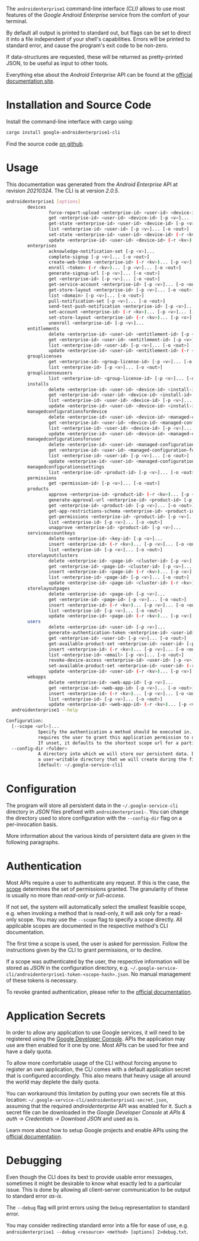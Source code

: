 <!---
DO NOT EDIT !
This file was generated automatically from 'src/mako/cli/README.md.mako'
DO NOT EDIT !
-->
The `androidenterprise1` command-line interface *(CLI)* allows to use most features of the *Google Android Enterprise* service from the comfort of your terminal.

By default all output is printed to standard out, but flags can be set to direct it into a file independent of your shell's
capabilities. Errors will be printed to standard error, and cause the program's exit code to be non-zero.

If data-structures are requested, these will be returned as pretty-printed JSON, to be useful as input to other tools.

Everything else about the *Android Enterprise* API can be found at the
[official documentation site](https://developers.google.com/android/work/play/emm-api).

# Installation and Source Code

Install the command-line interface with cargo using:

```bash
cargo install google-androidenterprise1-cli
```

Find the source code [on github](https://github.com/Byron/google-apis-rs/tree/main/gen/androidenterprise1-cli).

# Usage

This documentation was generated from the *Android Enterprise* API at revision *20210324*. The CLI is at version *2.0.5*.

```bash
androidenterprise1 [options]
        devices
                force-report-upload <enterprise-id> <user-id> <device-id> [-p <v>]...
                get <enterprise-id> <user-id> <device-id> [-p <v>]... [-o <out>]
                get-state <enterprise-id> <user-id> <device-id> [-p <v>]... [-o <out>]
                list <enterprise-id> <user-id> [-p <v>]... [-o <out>]
                set-state <enterprise-id> <user-id> <device-id> (-r <kv>)... [-p <v>]... [-o <out>]
                update <enterprise-id> <user-id> <device-id> (-r <kv>)... [-p <v>]... [-o <out>]
        enterprises
                acknowledge-notification-set [-p <v>]...
                complete-signup [-p <v>]... [-o <out>]
                create-web-token <enterprise-id> (-r <kv>)... [-p <v>]... [-o <out>]
                enroll <token> (-r <kv>)... [-p <v>]... [-o <out>]
                generate-signup-url [-p <v>]... [-o <out>]
                get <enterprise-id> [-p <v>]... [-o <out>]
                get-service-account <enterprise-id> [-p <v>]... [-o <out>]
                get-store-layout <enterprise-id> [-p <v>]... [-o <out>]
                list <domain> [-p <v>]... [-o <out>]
                pull-notification-set [-p <v>]... [-o <out>]
                send-test-push-notification <enterprise-id> [-p <v>]... [-o <out>]
                set-account <enterprise-id> (-r <kv>)... [-p <v>]... [-o <out>]
                set-store-layout <enterprise-id> (-r <kv>)... [-p <v>]... [-o <out>]
                unenroll <enterprise-id> [-p <v>]...
        entitlements
                delete <enterprise-id> <user-id> <entitlement-id> [-p <v>]...
                get <enterprise-id> <user-id> <entitlement-id> [-p <v>]... [-o <out>]
                list <enterprise-id> <user-id> [-p <v>]... [-o <out>]
                update <enterprise-id> <user-id> <entitlement-id> (-r <kv>)... [-p <v>]... [-o <out>]
        grouplicenses
                get <enterprise-id> <group-license-id> [-p <v>]... [-o <out>]
                list <enterprise-id> [-p <v>]... [-o <out>]
        grouplicenseusers
                list <enterprise-id> <group-license-id> [-p <v>]... [-o <out>]
        installs
                delete <enterprise-id> <user-id> <device-id> <install-id> [-p <v>]...
                get <enterprise-id> <user-id> <device-id> <install-id> [-p <v>]... [-o <out>]
                list <enterprise-id> <user-id> <device-id> [-p <v>]... [-o <out>]
                update <enterprise-id> <user-id> <device-id> <install-id> (-r <kv>)... [-p <v>]... [-o <out>]
        managedconfigurationsfordevice
                delete <enterprise-id> <user-id> <device-id> <managed-configuration-for-device-id> [-p <v>]...
                get <enterprise-id> <user-id> <device-id> <managed-configuration-for-device-id> [-p <v>]... [-o <out>]
                list <enterprise-id> <user-id> <device-id> [-p <v>]... [-o <out>]
                update <enterprise-id> <user-id> <device-id> <managed-configuration-for-device-id> (-r <kv>)... [-p <v>]... [-o <out>]
        managedconfigurationsforuser
                delete <enterprise-id> <user-id> <managed-configuration-for-user-id> [-p <v>]...
                get <enterprise-id> <user-id> <managed-configuration-for-user-id> [-p <v>]... [-o <out>]
                list <enterprise-id> <user-id> [-p <v>]... [-o <out>]
                update <enterprise-id> <user-id> <managed-configuration-for-user-id> (-r <kv>)... [-p <v>]... [-o <out>]
        managedconfigurationssettings
                list <enterprise-id> <product-id> [-p <v>]... [-o <out>]
        permissions
                get <permission-id> [-p <v>]... [-o <out>]
        products
                approve <enterprise-id> <product-id> (-r <kv>)... [-p <v>]...
                generate-approval-url <enterprise-id> <product-id> [-p <v>]... [-o <out>]
                get <enterprise-id> <product-id> [-p <v>]... [-o <out>]
                get-app-restrictions-schema <enterprise-id> <product-id> [-p <v>]... [-o <out>]
                get-permissions <enterprise-id> <product-id> [-p <v>]... [-o <out>]
                list <enterprise-id> [-p <v>]... [-o <out>]
                unapprove <enterprise-id> <product-id> [-p <v>]...
        serviceaccountkeys
                delete <enterprise-id> <key-id> [-p <v>]...
                insert <enterprise-id> (-r <kv>)... [-p <v>]... [-o <out>]
                list <enterprise-id> [-p <v>]... [-o <out>]
        storelayoutclusters
                delete <enterprise-id> <page-id> <cluster-id> [-p <v>]...
                get <enterprise-id> <page-id> <cluster-id> [-p <v>]... [-o <out>]
                insert <enterprise-id> <page-id> (-r <kv>)... [-p <v>]... [-o <out>]
                list <enterprise-id> <page-id> [-p <v>]... [-o <out>]
                update <enterprise-id> <page-id> <cluster-id> (-r <kv>)... [-p <v>]... [-o <out>]
        storelayoutpages
                delete <enterprise-id> <page-id> [-p <v>]...
                get <enterprise-id> <page-id> [-p <v>]... [-o <out>]
                insert <enterprise-id> (-r <kv>)... [-p <v>]... [-o <out>]
                list <enterprise-id> [-p <v>]... [-o <out>]
                update <enterprise-id> <page-id> (-r <kv>)... [-p <v>]... [-o <out>]
        users
                delete <enterprise-id> <user-id> [-p <v>]...
                generate-authentication-token <enterprise-id> <user-id> [-p <v>]... [-o <out>]
                get <enterprise-id> <user-id> [-p <v>]... [-o <out>]
                get-available-product-set <enterprise-id> <user-id> [-p <v>]... [-o <out>]
                insert <enterprise-id> (-r <kv>)... [-p <v>]... [-o <out>]
                list <enterprise-id> <email> [-p <v>]... [-o <out>]
                revoke-device-access <enterprise-id> <user-id> [-p <v>]...
                set-available-product-set <enterprise-id> <user-id> (-r <kv>)... [-p <v>]... [-o <out>]
                update <enterprise-id> <user-id> (-r <kv>)... [-p <v>]... [-o <out>]
        webapps
                delete <enterprise-id> <web-app-id> [-p <v>]...
                get <enterprise-id> <web-app-id> [-p <v>]... [-o <out>]
                insert <enterprise-id> (-r <kv>)... [-p <v>]... [-o <out>]
                list <enterprise-id> [-p <v>]... [-o <out>]
                update <enterprise-id> <web-app-id> (-r <kv>)... [-p <v>]... [-o <out>]
  androidenterprise1 --help

Configuration:
  [--scope <url>]...
            Specify the authentication a method should be executed in. Each scope
            requires the user to grant this application permission to use it.
            If unset, it defaults to the shortest scope url for a particular method.
  --config-dir <folder>
            A directory into which we will store our persistent data. Defaults to
            a user-writable directory that we will create during the first invocation.
            [default: ~/.google-service-cli]

```

# Configuration

The program will store all persistent data in the `~/.google-service-cli` directory in *JSON* files prefixed with `androidenterprise1-`.  You can change the directory used to store configuration with the `--config-dir` flag on a per-invocation basis.

More information about the various kinds of persistent data are given in the following paragraphs.

# Authentication

Most APIs require a user to authenticate any request. If this is the case, the [scope][scopes] determines the 
set of permissions granted. The granularity of these is usually no more than *read-only* or *full-access*.

If not set, the system will automatically select the smallest feasible scope, e.g. when invoking a
method that is read-only, it will ask only for a read-only scope. 
You may use the `--scope` flag to specify a scope directly. 
All applicable scopes are documented in the respective method's CLI documentation.

The first time a scope is used, the user is asked for permission. Follow the instructions given 
by the CLI to grant permissions, or to decline.

If a scope was authenticated by the user, the respective information will be stored as *JSON* in the configuration
directory, e.g. `~/.google-service-cli/androidenterprise1-token-<scope-hash>.json`. No manual management of these tokens
is necessary.

To revoke granted authentication, please refer to the [official documentation][revoke-access].

# Application Secrets

In order to allow any application to use Google services, it will need to be registered using the 
[Google Developer Console][google-dev-console]. APIs the application may use are then enabled for it
one by one. Most APIs can be used for free and have a daily quota.

To allow more comfortable usage of the CLI without forcing anyone to register an own application, the CLI
comes with a default application secret that is configured accordingly. This also means that heavy usage
all around the world may deplete the daily quota.

You can workaround this limitation by putting your own secrets file at this location: 
`~/.google-service-cli/androidenterprise1-secret.json`, assuming that the required *androidenterprise* API 
was enabled for it. Such a secret file can be downloaded in the *Google Developer Console* at 
*APIs & auth -> Credentials -> Download JSON* and used as is.

Learn more about how to setup Google projects and enable APIs using the [official documentation][google-project-new].


# Debugging

Even though the CLI does its best to provide usable error messages, sometimes it might be desirable to know
what exactly led to a particular issue. This is done by allowing all client-server communication to be 
output to standard error *as-is*.

The `--debug` flag will print errors using the `Debug` representation to standard error.

You may consider redirecting standard error into a file for ease of use, e.g. `androidenterprise1 --debug <resource> <method> [options] 2>debug.txt`.


[scopes]: https://developers.google.com/+/api/oauth#scopes
[revoke-access]: http://webapps.stackexchange.com/a/30849
[google-dev-console]: https://console.developers.google.com/
[google-project-new]: https://developers.google.com/console/help/new/